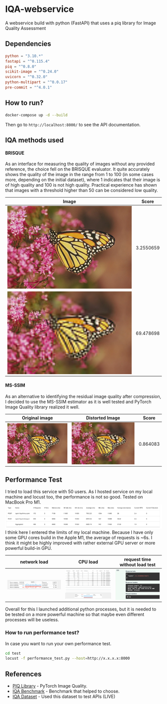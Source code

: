 # IQA-webservice

A webservice build with python (FastAPI) that uses a piq library for Image Quality Assessment

## Dependencies

```toml
python = "3.10.*"
fastapi = "^0.115.4"
piq = "^0.8.0"
scikit-image = "^0.24.0"
uvicorn = "^0.32.0"
python-multipart = "^0.0.17"
pre-commit = "^4.0.1"
```

## How to run?

```bash
docker-compose up -d --build
```

Then go to `http://localhost:8000/` to see the API documentation.

## IQA methods used

#### BRISQUE

As an interface for measuring the quality of images without any provided reference, the choice fell on the BRISQUE
evaluator. It quite accurately shows the quality of the image in the range from 1 to 100 (in some cases more, depending
on the initial dataset), where 1 indicates that their image is of high quality and 100 is not high quality. Practical
experience has shown that images with a threshold higher than 50 can be considered low quality.

| Image                                      | Score     |
|--------------------------------------------|-----------|
| ![monarch.jpg](./readme-files/monarch.jpg) | 3.2550659 |
| ![img136.jpg](./readme-files/img136.jpg)   | 69.478698 |

#### MS-SSIM

As an alternative to identifying the residual image quality after compression, I decided to use the MS-SSIM estimator as
it is well tested and PyTorch Image Quality library realized it well.

| Original image                             | Distorted Image                          | Score    |
|--------------------------------------------|------------------------------------------|----------|
| ![monarch.jpg](./readme-files/monarch.jpg) | ![img136.jpg](./readme-files/img136.jpg) | 0.864083 |

## Performance Test

I tried to load this service with 50 users.
As I hosted service on my local machine and locust too, the performance is not so good. Tested on MacBook Pro M1.
![Locust-statistics.png](./readme-files/Locust-statistics.png)
I think here I entered the limits of my local machine. Because I have only some GPU cores build in the Apple M1, the average of
requests is ~6s.
I think it might be highly improved with rather external GPU server or more powerful build-in GPU.

| network load                                        | CPU load                                     | request time without load test                                                 |
|-----------------------------------------------------|----------------------------------------------|--------------------------------------------------------------------------------|
| ![Network-load.png](./readme-files/Nework-load.png) | ![Cpu-load.png](./readme-files/Cpu-load.png) | ![Request-time-without-load.png](./readme-files/Request-time-without-load.png) |

Overall for this I launched additional python processes, but it is needed to be tested on a more powerful machine so
that maybe even different processes will be useless.

### How to run performance test?

In case you want to run your own performance test.

```bash
cd test
locust -f performance_test.py --host=http://x.x.x.x:8000
```

## References

- [PIQ Library](https://github.com/photosynthesis-team/piq) - PyTorch Image Quality.
- [IQA Benchmark](https://github.com/weizhou-geek/Image-Quality-Assessment-Benchmark?tab=readme-ov-file) - Benchmark
  that helped to choose.
- [IQA Dataset](https://github.com/icbcbicc/IQA-Dataset) - Used this dataset to test APIs (LIVE)